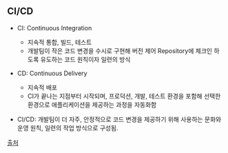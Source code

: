 ## CI/CD
- CI: Continuous Integration 
  - 지속적 통합, 빌드, 테스트
  - 개발팀이 작은 코드 변경을 수시로 구현해 버전 제어 Repository에 체크인 하도록 유도하는 코드 원칙이자 일련의 방식

- CD: Continuous Delivery
  - 지속적 배포
  - CI가 끝나는 지점부터 시작되며, 프로덕션, 개발, 테스트 환경을 포함해 선택한 환경으로 애플리케이션을 제공하는 과정을 자동화함

- CI/CD: 개발팀이 더 자주, 안정적으로 코드 변경을 제공하기 위해 사용하는 문화와 운영 원칙, 일련의 작업 방식으로 구성됨.

[출처](https://www.ciokorea.com/insider/233289)
          
